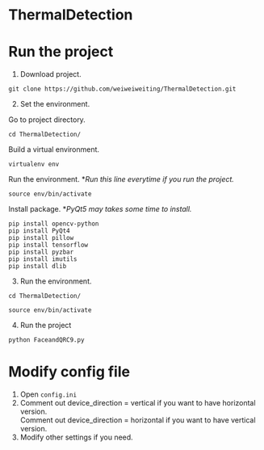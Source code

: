 # ThermalDetection

# Run the project
1. Download project.
<pre><code>git clone https://github.com/weiweiweiting/ThermalDetection.git</code></pre>

2. Set the environment.

Go to project directory.
<pre><code>cd ThermalDetection/</code></pre>
Build a virtual environment.
<pre><code>virtualenv env</code></pre>
Run the environment. **Run this line everytime if you run the project.*
<pre><code>source env/bin/activate</code></pre>
Install package. **PyQt5 may takes some time to install.*
<pre><code>pip install opencv-python
pip install PyQt4
pip install pillow
pip install tensorflow
pip install pyzbar
pip install imutils
pip install dlib</code></pre>

3. Run the environment. 
<pre><code>cd ThermalDetection/</code></pre>
<pre><code>source env/bin/activate</code></pre>

4. Run the project
<pre><code>python FaceandQRC9.py</code></pre>

# Modify config file
1. Open <code>config.ini</code>
2. Comment out device_direction = vertical if you want to have horizontal version.
   <br>Comment out device_direction = horizontal if you want to have vertical version.
3. Modify other settings if you need.
